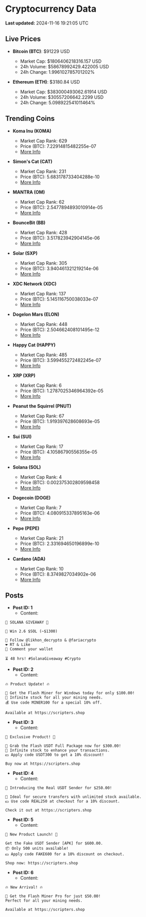 # Cryptocurrency Data

**Last updated:** 2024-11-16 19:21:05 UTC

## Live Prices
- **Bitcoin (BTC)**: $91229 USD
  - Market Cap: $1806406218316.157 USD
  - 24h Volume: $58678992429.422005 USD
  - 24h Change: 1.996102785701202%

- **Ethereum (ETH)**: $3180.84 USD
  - Market Cap: $383000493062.61914 USD
  - 24h Volume: $30557206642.2299 USD
  - 24h Change: 5.098922541011464%

## Trending Coins
- **Koma Inu (KOMA)**
  - Market Cap Rank: 629
  - Price (BTC): 7.22914815482255e-07
  - [More Info](https://www.coingecko.com/en/coins/koma-inu)

- **Simon's Cat (CAT)**
  - Market Cap Rank: 231
  - Price (BTC): 5.683178733404288e-10
  - [More Info](https://www.coingecko.com/en/coins/simons-cat)

- **MANTRA (OM)**
  - Market Cap Rank: 62
  - Price (BTC): 2.5477894893010914e-05
  - [More Info](https://www.coingecko.com/en/coins/mantra)

- **BounceBit (BB)**
  - Market Cap Rank: 428
  - Price (BTC): 3.517823942904145e-06
  - [More Info](https://www.coingecko.com/en/coins/bouncebit)

- **Solar (SXP)**
  - Market Cap Rank: 305
  - Price (BTC): 3.940461321219214e-06
  - [More Info](https://www.coingecko.com/en/coins/solar-2)

- **XDC Network (XDC)**
  - Market Cap Rank: 137
  - Price (BTC): 5.145116750038033e-07
  - [More Info](https://www.coingecko.com/en/coins/xdc-network)

- **Dogelon Mars (ELON)**
  - Market Cap Rank: 448
  - Price (BTC): 2.504662408101495e-12
  - [More Info](https://www.coingecko.com/en/coins/dogelon-mars)

- **Happy Cat (HAPPY)**
  - Market Cap Rank: 485
  - Price (BTC): 3.599455272482245e-07
  - [More Info](https://www.coingecko.com/en/coins/happycat)

- **XRP (XRP)**
  - Market Cap Rank: 6
  - Price (BTC): 1.2787025346964392e-05
  - [More Info](https://www.coingecko.com/en/coins/xrp)

- **Peanut the Squirrel (PNUT)**
  - Market Cap Rank: 67
  - Price (BTC): 1.919397628608693e-05
  - [More Info](https://www.coingecko.com/en/coins/peanut-the-squirrel)

- **Sui (SUI)**
  - Market Cap Rank: 17
  - Price (BTC): 4.10586790556355e-05
  - [More Info](https://www.coingecko.com/en/coins/sui)

- **Solana (SOL)**
  - Market Cap Rank: 4
  - Price (BTC): 0.002375302809598458
  - [More Info](https://www.coingecko.com/en/coins/solana)

- **Dogecoin (DOGE)**
  - Market Cap Rank: 7
  - Price (BTC): 4.080915337895163e-06
  - [More Info](https://www.coingecko.com/en/coins/dogecoin)

- **Pepe (PEPE)**
  - Market Cap Rank: 21
  - Price (BTC): 2.331694650196899e-10
  - [More Info](https://www.coingecko.com/en/coins/pepe)

- **Cardano (ADA)**
  - Market Cap Rank: 10
  - Price (BTC): 8.3749827034902e-06
  - [More Info](https://www.coingecko.com/en/coins/cardano)

## Posts
- **Post ID: 1**
  - Content:
```
🚀 SOLANA GIVEAWAY 🚀

🎁 Win 2.6 $SOL (~$1300)

🤝 Follow @likhon_decrypto & @fariacrypto
❤️ RT & Like
💬 Comment your wallet

⏳ 48 hrs! #SolanaGiveaway #Crypto
```

- **Post ID: 2**
  - Content:
```
🔥 Product Update! 🔥

🚀 Get the Flash Miner for Windows today for only $100.00!
🔋 Infinite stock for all your mining needs.
💰 Use code MINER100 for a special 10% off.

Available at https://scripters.shop
```

- **Post ID: 3**
  - Content:
```
🎁 Exclusive Product! 🎁

💸 Grab the Flash USDT Full Package now for $300.00!
🎉 Infinite stock to enhance your transactions.
💵 Apply code USDT300 to get a 10% discount!

Buy now at https://scripters.shop
```

- **Post ID: 4**
  - Content:
```
💎 Introducing the Real USDT Sender for $250.00!

💼 Ideal for secure transfers with unlimited stock available.
💵 Use code REAL250 at checkout for a 10% discount.

Check it out at https://scripters.shop
```

- **Post ID: 5**
  - Content:
```
🚀 New Product Launch! 🚀

Get the Fake USDT Sender [APK] for $600.00.
📦 Only 500 units available!
💵 Apply code FAKE600 for a 10% discount on checkout.

Shop now: https://scripters.shop
```

- **Post ID: 6**
  - Content:
```
🔥 New Arrival! 🔥

💸 Get the Flash Miner Pro for just $50.00!
Perfect for all your mining needs.

Available at https://scripters.shop
```

